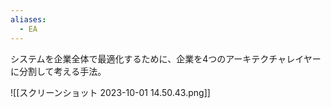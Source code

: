 ```yaml
---
aliases:
  - EA
---
```

システムを企業全体で最適化するために、企業を4つのアーキテクチャレイヤーに分割して考える手法。



![[スクリーンショット 2023-10-01 14.50.43.png]]